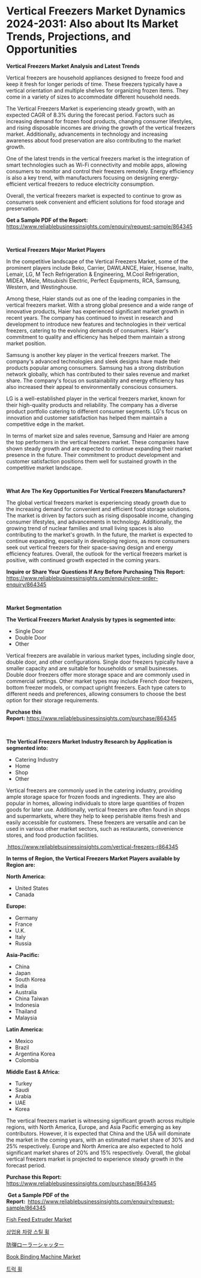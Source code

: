 <p><h1>Vertical Freezers Market Dynamics 2024-2031: Also about Its Market Trends, Projections, and Opportunities</h1></p><p><strong>Vertical Freezers Market Analysis and Latest Trends</strong></p>
<p><p>Vertical freezers are household appliances designed to freeze food and keep it fresh for longer periods of time. These freezers typically have a vertical orientation and multiple shelves for organizing frozen items. They come in a variety of sizes to accommodate different household needs.</p><p>The Vertical Freezers Market is experiencing steady growth, with an expected CAGR of 8.3% during the forecast period. Factors such as increasing demand for frozen food products, changing consumer lifestyles, and rising disposable incomes are driving the growth of the vertical freezers market. Additionally, advancements in technology and increasing awareness about food preservation are also contributing to the market growth.</p><p>One of the latest trends in the vertical freezers market is the integration of smart technologies such as Wi-Fi connectivity and mobile apps, allowing consumers to monitor and control their freezers remotely. Energy efficiency is also a key trend, with manufacturers focusing on designing energy-efficient vertical freezers to reduce electricity consumption.</p><p>Overall, the vertical freezers market is expected to continue to grow as consumers seek convenient and efficient solutions for food storage and preservation.</p></p>
<p><strong>Get a Sample PDF of the Report:&nbsp;</strong> <a href="https://www.reliablebusinessinsights.com/enquiry/request-sample/864345">https://www.reliablebusinessinsights.com/enquiry/request-sample/864345</a></p>
<p>&nbsp;</p>
<p><strong>Vertical Freezers Major Market Players</strong></p>
<p><p>In the competitive landscape of the Vertical Freezers Market, some of the prominent players include Beko, Carrier, DAWLANCE, Haier, Hisense, Inalto, Lemair, LG, M Tech Refrigeration & Engineering, M.Cool Refrigeration, MIDEA, Miele, Mitsubishi Electric, Perfect Equipments, RCA, Samsung, Western, and Westinghouse.</p><p>Among these, Haier stands out as one of the leading companies in the vertical freezers market. With a strong global presence and a wide range of innovative products, Haier has experienced significant market growth in recent years. The company has continued to invest in research and development to introduce new features and technologies in their vertical freezers, catering to the evolving demands of consumers. Haier's commitment to quality and efficiency has helped them maintain a strong market position.</p><p>Samsung is another key player in the vertical freezers market. The company's advanced technologies and sleek designs have made their products popular among consumers. Samsung has a strong distribution network globally, which has contributed to their sales revenue and market share. The company's focus on sustainability and energy efficiency has also increased their appeal to environmentally conscious consumers.</p><p>LG is a well-established player in the vertical freezers market, known for their high-quality products and reliability. The company has a diverse product portfolio catering to different consumer segments. LG's focus on innovation and customer satisfaction has helped them maintain a competitive edge in the market.</p><p>In terms of market size and sales revenue, Samsung and Haier are among the top performers in the vertical freezers market. These companies have shown steady growth and are expected to continue expanding their market presence in the future. Their commitment to product development and customer satisfaction positions them well for sustained growth in the competitive market landscape.</p></p>
<p>&nbsp;</p>
<p><strong>What Are The Key Opportunities For Vertical Freezers Manufacturers?</strong></p>
<p><p>The global vertical freezers market is experiencing steady growth due to the increasing demand for convenient and efficient food storage solutions. The market is driven by factors such as rising disposable income, changing consumer lifestyles, and advancements in technology. Additionally, the growing trend of nuclear families and small living spaces is also contributing to the market's growth. In the future, the market is expected to continue expanding, especially in developing regions, as more consumers seek out vertical freezers for their space-saving design and energy efficiency features. Overall, the outlook for the vertical freezers market is positive, with continued growth expected in the coming years.</p></p>
<p><strong>Inquire or Share Your Questions If Any Before Purchasing This Report:</strong> <a href="https://www.reliablebusinessinsights.com/enquiry/pre-order-enquiry/864345">https://www.reliablebusinessinsights.com/enquiry/pre-order-enquiry/864345</a></p>
<p>&nbsp;</p>
<p><strong>Market Segmentation</strong></p>
<p><strong>The Vertical Freezers Market Analysis by types is segmented into:</strong></p>
<p><ul><li>Single Door</li><li>Double Door</li><li>Other</li></ul></p>
<p><p>Vertical freezers are available in various market types, including single door, double door, and other configurations. Single door freezers typically have a smaller capacity and are suitable for households or small businesses. Double door freezers offer more storage space and are commonly used in commercial settings. Other market types may include French door freezers, bottom freezer models, or compact upright freezers. Each type caters to different needs and preferences, allowing consumers to choose the best option for their storage requirements.</p></p>
<p><strong>Purchase this Report:&nbsp;</strong><a href="https://www.reliablebusinessinsights.com/purchase/864345">https://www.reliablebusinessinsights.com/purchase/864345</a></p>
<p>&nbsp;</p>
<p><strong>The Vertical Freezers Market Industry Research by Application is segmented into:</strong></p>
<p><ul><li>Catering Industry</li><li>Home</li><li>Shop</li><li>Other</li></ul></p>
<p><p>Vertical freezers are commonly used in the catering industry, providing ample storage space for frozen foods and ingredients. They are also popular in homes, allowing individuals to store large quantities of frozen goods for later use. Additionally, vertical freezers are often found in shops and supermarkets, where they help to keep perishable items fresh and easily accessible for customers. These freezers are versatile and can be used in various other market sectors, such as restaurants, convenience stores, and food production facilities.</p></p>
<p><a href="https://www.reliablebusinessinsights.com/vertical-freezers-r864345">&nbsp;https://www.reliablebusinessinsights.com/vertical-freezers-r864345</a></p>
<p><strong>In terms of Region, the Vertical Freezers Market Players available by Region are:</strong></p>
<p>
    <p> <strong> North America: </strong>
        <ul>
            <li>United States</li>
            <li>Canada</li>
        </ul>
        </p> 
    <p> <strong> Europe: </strong>
        <ul>
            <li>Germany</li>
            <li>France</li>
            <li>U.K.</li>
            <li>Italy</li>
            <li>Russia</li>
        </ul>
        </p> 
    <p> <strong> Asia-Pacific: </strong>
        <ul>
            <li>China</li>
            <li>Japan</li>
            <li>South Korea</li>
            <li>India</li>
            <li>Australia</li>
            <li>China Taiwan</li>
            <li>Indonesia</li>
            <li>Thailand</li>
            <li>Malaysia</li>
        </ul>
        </p> 
    <p> <strong> Latin America: </strong>
        <ul>
            <li>Mexico</li>
            <li>Brazil</li>
            <li>Argentina Korea</li>
            <li>Colombia</li>
        </ul>
        </p> 
    <p> <strong> Middle East & Africa: </strong>
        <ul>
            <li>Turkey</li>
            <li>Saudi</li>
            <li>Arabia</li>
            <li>UAE</li>
            <li>Korea</li>
        </ul>
    </p>
    </p>
<p><p>The vertical freezers market is witnessing significant growth across multiple regions, with North America, Europe, and Asia Pacific emerging as key contributors. However, it is expected that China and the USA will dominate the market in the coming years, with an estimated market share of 30% and 25% respectively. Europe and North America are also expected to hold significant market shares of 20% and 15% respectively. Overall, the global vertical freezers market is projected to experience steady growth in the forecast period.</p></p>
<p><strong>Purchase this Report: </strong><a href="https://www.reliablebusinessinsights.com/purchase/864345">https://www.reliablebusinessinsights.com/purchase/864345</a></p>
<p>&nbsp;<strong>Get a Sample PDF of the Report:&nbsp;&nbsp;</strong><a href="https://www.reliablebusinessinsights.com/enquiry/request-sample/864345">https://www.reliablebusinessinsights.com/enquiry/request-sample/864345</a></p>
<p><strong></strong></p>
<p><p><a href="https://github.com/shotows/Market-Research-Report-List-3/blob/main/fish-feed-extruder-market.md">Fish Feed Extruder Market</a></p><p><a href="https://github.com/rahat-gis/Market-Research-Report-List-1/blob/main/9119198169018.md">상업용 차량 스틸 휠</a></p><p><a href="https://github.com/MacyOrn/Market-Research-Report-List-1/blob/main/4483719157544.md">防弾ローラーシャッター</a></p><p><a href="https://github.com/Sinjinluong3e0awx2m195k76/Market-Research-Report-List-3/blob/main/book-binding-machine-market.md">Book Binding Machine Market</a></p><p><a href="https://github.com/johneahan44556754/Market-Research-Report-List-1/blob/main/6899138169019.md">트럭 휠</a></p></p>